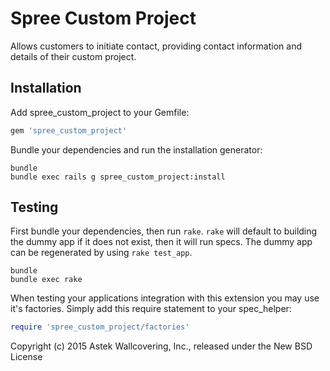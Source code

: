 Spree Custom Project
==================

Allows customers to initiate contact, providing contact information and details of their custom project.

Installation
------------

Add spree_custom_project to your Gemfile:

```ruby
gem 'spree_custom_project'
```

Bundle your dependencies and run the installation generator:

```shell
bundle
bundle exec rails g spree_custom_project:install
```

Testing
-------

First bundle your dependencies, then run `rake`. `rake` will default to building the dummy app if it does not exist, then it will run specs. The dummy app can be regenerated by using `rake test_app`.

```shell
bundle
bundle exec rake
```

When testing your applications integration with this extension you may use it's factories.
Simply add this require statement to your spec_helper:

```ruby
require 'spree_custom_project/factories'
```

Copyright (c) 2015 Astek Wallcovering, Inc., released under the New BSD License
